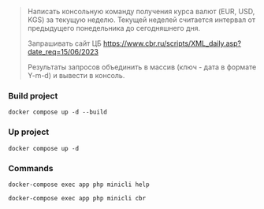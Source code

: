 > Написать консольную команду получения курса валют (EUR, USD, KGS) за текущую неделю.
> Текущей неделей считается интервал от предыдущего понедельника до сегодняшнего дня.
> 
> Запрашивать сайт ЦБ
> https://www.cbr.ru/scripts/XML_daily.asp?date_req=15/06/2023
> 
> Результаты запросов объединить в массив (ключ - дата в формате Y-m-d) и вывести в консоль.


### Build project
`docker compose up -d --build`

### Up project
`docker compose up -d`

### Commands
`docker-compose exec app php minicli help`

`docker-compose exec app php minicli cbr`